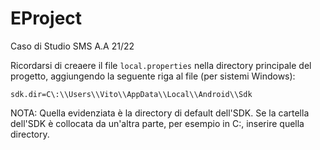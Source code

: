 # EProject
Caso di Studio SMS A.A 21/22

Ricordarsi di creaere il file `local.properties` nella directory principale del progetto, aggiungendo la seguente riga al file (per sistemi Windows):

```
sdk.dir=C\:\\Users\\Vito\\AppData\\Local\\Android\\Sdk
```

NOTA: Quella evidenziata è la directory di default dell'SDK. Se la cartella dell'SDK è collocata da un'altra parte, per esempio in C:\, inserire quella directory.
